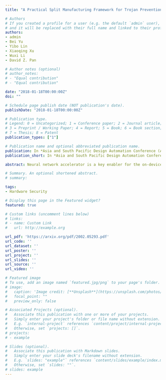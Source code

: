 ```yaml
---
title: "A Practical Split Manufacturing Framework for Trojan Prevention via Simultaneous Wire Lifting and Cell Insertion"

# Authors
# If you created a profile for a user (e.g. the default `admin` user), write the username (folder name) here 
# and it will be replaced with their full name and linked to their profile.
authors:
- admin
- Bei Yu
- Yibo Lin
- Xiaoqing Xu
- Wuxi Li
- David Z. Pan

# Author notes (optional)
# author_notes:
# - "Equal contribution"
# - "Equal contribution"

date: "2018-01-18T00:00:00Z"
doi: ""

# Schedule page publish date (NOT publication's date).
publishDate: "2018-01-18T00:00:00Z"

# Publication type.
# Legend: 0 = Uncategorized; 1 = Conference paper; 2 = Journal article;
# 3 = Preprint / Working Paper; 4 = Report; 5 = Book; 6 = Book section;
# 7 = Thesis; 8 = Patent
publication_types: ["1"]

# Publication name and optional abbreviated publication name.
publication: In *Asia and South Pacific Design Automation Conference (ASP-DAC)*
publication_short: In *Asia and South Pacific Design Automation Conference (ASP-DAC) 2018*

abstract: Neural network accelerator is a key enabler for the on-device AI inference, for which energy efficiency is an important metric. The datapath energy, including the computation energy and the data movement energy among the arithmetic units, claims a significant part of the total accelerator energy. By revisiting the basic physics of the arithmetic logic circuits, we show that the datapath energy is highly correlated with the bit flips when streaming the input operands into the arithmetic units, defined as the hamming distance of the input operand matrices. Based on the insight, we propose a post-training optimization algorithm and a hamming-distance-aware training algorithm to co-design and co-optimize the accelerator and the network synergistically. The experimental results based on post-layout simulation with MobileNetV2 demonstrate on average 2.85× datapath energy reduction and up to 8.51× datapath energy reduction for certain layers.

# Summary. An optional shortened abstract.
# summary: 

tags: 
- Hardware Security

# Display this page in the Featured widget?
featured: true

# Custom links (uncomment lines below)
# links:
# - name: Custom Link
#   url: http://example.org

url_pdf: 'https://arxiv.org/pdf/2002.05293.pdf'
url_code: ''
url_dataset: ''
url_poster: ''
url_project: ''
url_slides: ''
url_source: ''
url_video: ''

# Featured image
# To use, add an image named `featured.jpg/png` to your page's folder. 
# image:
#   caption: 'Image credit: [**Unsplash**](https://unsplash.com/photos/pLCdAaMFLTE)'
#   focal_point: ""
#   preview_only: false

# Associated Projects (optional).
#   Associate this publication with one or more of your projects.
#   Simply enter your project's folder or file name without extension.
#   E.g. `internal-project` references `content/project/internal-project/index.md`.
#   Otherwise, set `projects: []`.
# projects:
# - example

# Slides (optional).
#   Associate this publication with Markdown slides.
#   Simply enter your slide deck's filename without extension.
#   E.g. `slides: "example"` references `content/slides/example/index.md`.
#   Otherwise, set `slides: ""`.
# slides: example
---
```

